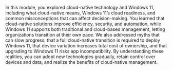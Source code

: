 In this module, you explored cloud-native technology and Windows 11, including what cloud-native means, Windows 11’s cloud readiness, and common misconceptions that can affect decision-making. You learned that cloud-native solutions improve efficiency, security, and automation, while Windows 11 supports both traditional and cloud-based management, letting organizations transition at their own pace. We also addressed myths that can slow progress: that a full cloud-native transition is required to deploy Windows 11, that device variation increases total cost of ownership, and that upgrading to Windows 11 risks app incompatibility. By understanding these realities, you can adopt new technologies gradually, retain control over devices and data, and realize the benefits of cloud-native management.